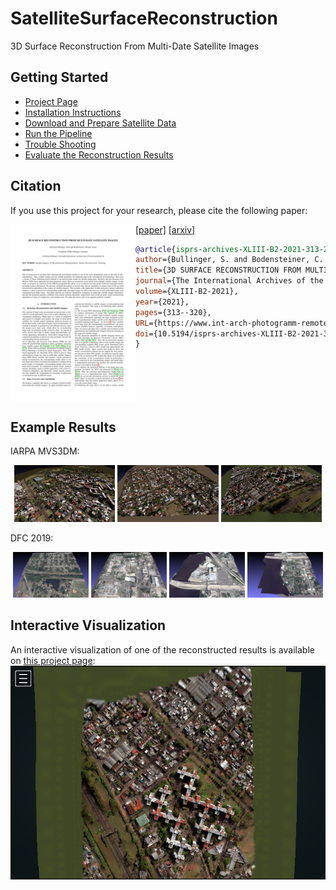 # SatelliteSurfaceReconstruction
3D Surface Reconstruction From Multi-Date Satellite Images

## Getting Started
- [Project Page](https://sbcv.github.io/projects/satellite_surface_reconstruction)
- [Installation Instructions](doc/install_instructions.md)
- [Download and Prepare Satellite Data](doc/download_dataset.md)
- [Run the Pipeline](doc/run_pipeline.md)
- [Trouble Shooting](doc/trouble_shooting.md)
- [Evaluate the Reconstruction Results](https://github.com/SBCV/SatelliteSurfaceReconstructionEvaluation)

## Citation
If you use this project for your research, please cite the following paper:

<a href="https://www.int-arch-photogramm-remote-sens-spatial-inf-sci.net/XLIII-B2-2021/313/2021/"><img class="image" align="left" width="200px" src="https://github.com/SBCV/SatelliteSurfaceReconstruction/blob/master/doc/images/paper_preview_resized_0p15.png"></a>
<a href="https://www.int-arch-photogramm-remote-sens-spatial-inf-sci.net/XLIII-B2-2021/313/2021/">[paper]</a>&nbsp;<a href="https://arxiv.org/abs/2102.02502">[arxiv]</a><br>
```bibtex
@article{isprs-archives-XLIII-B2-2021-313-2021,
author={Bullinger, S. and Bodensteiner, C. and Arens, M.},
title={3D SURFACE RECONSTRUCTION FROM MULTI-DATE SATELLITE IMAGES},
journal={The International Archives of the Photogrammetry, Remote Sensing and Spatial Information Sciences},
volume={XLIII-B2-2021},
year={2021},
pages={313--320},
URL={https://www.int-arch-photogramm-remote-sens-spatial-inf-sci.net/XLIII-B2-2021/313/2021/},
doi={10.5194/isprs-archives-XLIII-B2-2021-313-2021}
}
```
<br clear="left"/>

## Example Results

IARPA MVS3DM:
<p float="left" align="middle">
  <img src="doc/images/gdmr_site_1_textured_view_2_resized_0p5_q_90.jpeg" width="32%" />
  <img src="doc/images/gdmr_site_2_textured_view_1_resized_0p5_q_90.jpeg" width="32%" />
  <img src="doc/images/gdmr_site_3_textured_view_1_resized_0p5_q_90.jpeg" width="32%" /> 
</p>

DFC 2019:
<p float="left" align="middle">
  <img src="doc/images/dfc_2019_004_resized_0p5.jpg" width="24%" />
  <img src="doc/images/dfc_2019_068_resized_0p5.jpg" width="24%" />
  <img src="doc/images/dfc_2019_214_resized_0p5.jpg" width="24%" /> 
  <img src="doc/images/dfc_2019_260_resized_0p5.jpg" width="24%" /> 
</p>

## Interactive Visualization
An interactive visualization of one of the reconstructed results is available on <a href="https://sbcv.github.io/SatelliteSurfaceReconstructionWebsite">this project page</a>:
<a href="https://sbcv.github.io/SatelliteSurfaceReconstructionWebsite"><img class="image" align="center" src="https://github.com/SBCV/SatelliteSurfaceReconstruction/blob/master/doc/images/interactive_screen_shot.jpg"></a>
